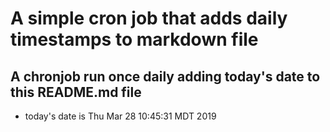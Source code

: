 A simple cron job that adds daily timestamps to markdown file
============================================================
## A chronjob run once daily adding today's date to this README.md file
* today's date is Thu Mar 28 10:45:31 MDT 2019
